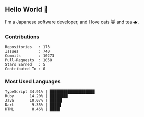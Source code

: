 ## Hello World 👋

I'm a Japanese software developer, and I love cats 😺 and tea 🫖.

### Contributions

    Repositories   : 173
    Issues         : 740
    Commits        : 10273
    Pull-Requests  : 1058
    Stars Earned   : 5
    Contributed To : 0

### Most Used Languages

    TypeScript 34.91% | ████████████████████
    Ruby       14.20% | ████████
    Java       10.07% | █████▌
    Dart        9.35% | █████
    HTML        8.46% | ████▌

